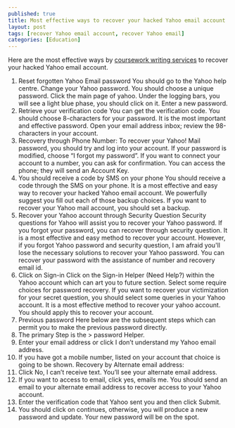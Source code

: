 ```yaml
---
published: true
title: Most effective ways to recover your hacked Yahoo email account
layout: post
tags: [recover Yahoo email account, recover Yahoo email]
categories: [Education]
---
```

Here are the most effective ways by [coursework writing services](https://www.theacademicpapers.co.uk/coursework-writing-service.php) to recover your hacked Yahoo email account.
1.	Reset forgotten Yahoo Email password
You should go to the Yahoo help centre.  Change your Yahoo password.  You should choose a unique password.  Click the main page of yahoo. Under the logging bars, you will see a light blue phase, you should click on it. Enter a new password. 
2.	Retrieve your verification code
You can get the verification code. You should choose 8-characters for your password. It is the most important and effective password. Open your email address inbox; review the 98-characters in your account. 
3.	Recovery through Phone Number:
To recover your Yahoo! Mail password, you should try and log into your account. If your password is modified, choose “I forgot my password”. If you want to connect your account to a number, you can ask for confirmation. You can access the phone; they will send an Account Key.
4.	You should receive a code by SMS on your phone
You should receive a code through the SMS on your phone. It is a most effective and easy way to recover your hacked Yahoo email account. We powerfully suggest you fill out each of those backup choices. If you want to recover your Yahoo mail account, you should set a backup. 
5.	Recover your Yahoo account through Security Question
Security questions for Yahoo will assist you to recover your Yahoo password. If you forgot your password, you can recover through security question. It is a most effective and easy method to recover your account. However, if you forgot Yahoo password and security question, I am afraid you'll lose the necessary solutions to recover your Yahoo password. You can recover your password with the assistance of number and recovery email id.
6.	Click on Sign-in 
Click on the Sign-in Helper (Need Help?) within the Yahoo account which can art you to future section. Select some require choices for password recovery. If you want to recover your victimization for your secret question, you should select some queries in your Yahoo account. It is a most effective method to recover your yahoo account. You should apply this to recover your account.
7.	Previous password
Here below are the subsequent steps which can permit you to make the previous password directly.
1.	The primary Step is the > password Helper.
2.	Enter your email address or click I don’t understand my Yahoo email address.
3.	If you have got a mobile number, listed on your account that choice is going to be shown. Recovery by Alternate email address:
4.	Click No, I can’t receive text. You’ll see your alternate email address.
5.	If you want to access to email, click yes, emails me. You should send an email to your alternate email address to recover access to your Yahoo account.
6.	Enter the verification code that Yahoo sent you and then click Submit.
7.	 You should click on continues, otherwise, you will produce a new password and update. Your new password will be on the spot.
